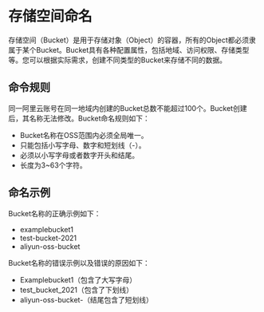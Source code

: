 # 存储空间命名

存储空间（Bucket）是用于存储对象（Object）的容器，所有的Object都必须隶属于某个Bucket。Bucket具有各种配置属性，包括地域、访问权限、存储类型等。您可以根据实际需求，创建不同类型的Bucket来存储不同的数据。

## 命令规则

同一阿里云账号在同一地域内创建的Bucket总数不能超过100个。Bucket创建后，其名称无法修改。Bucket命名规则如下：

-   Bucket名称在OSS范围内必须全局唯一。
-   只能包括小写字母、数字和短划线（-）。
-   必须以小写字母或者数字开头和结尾。
-   长度为3~63个字符。

## 命名示例

Bucket名称的正确示例如下：

-   examplebucket1
-   test-bucket-2021
-   aliyun-oss-bucket

Bucket名称的错误示例以及错误的原因如下：

-   Examplebucket1（包含了大写字母）
-   test\_bucket\_2021（包含了下划线）
-   aliyun-oss-bucket-（结尾包含了短划线）

